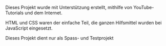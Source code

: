 Dieses Projekt wurde mit Unterstützung erstellt, mithilfe von YouTube-Tutorials und dem Internet.

HTML und CSS waren der einfache Teil, die ganzen Hilfsmittel wurden bei JavaScript eingesetzt.

Dieses Projekt dient nur als Spass- und Testprojekt
